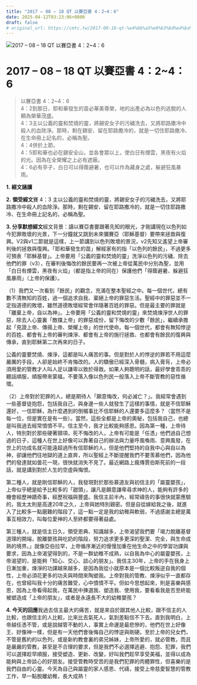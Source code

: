 ```yaml
---
title: "2017 – 08 – 18 QT 以賽亞書 4：2~4：6"
date: 2025-04-12T03:23:06+0800
draft: false
# original_url: https://cmtc.tw/2017-08-18-qt-%e4%bb%a5%e8%b3%bd%e4%ba%9e%e6%9b%b8-4%ef%bc%9a24%ef%bc%9a6
---
```


![2017 – 08 – 18 QT 以賽亞書 4：2\~4：6](/images/qt.jpg   "2017 – 08 – 18 QT 以賽亞書 4：2\~4：6")

# 2017 – 08 – 18 QT 以賽亞書 4：2\~4：6

> 以賽亞書 4：2\~4：6  
> 4：2到那日，耶和華發生的苗必華美尊榮，地的出產必為以色列逃脫的人顯為榮華茂盛。  
> 4：3主以公義的靈和焚燒的靈，將錫安女子的污穢洗去，又將耶路撒冷中殺人的血除淨。那時，剩在錫安、留在耶路撒冷的，就是一切住耶路撒冷、在生命冊上記名的，必稱為聖。  
> 4：4併於上節。  
> 4：5耶和華也必在錫安全山，並各會眾以上，使白日有煙雲，黑夜有火焰的光。因為在全榮耀之上必有遮蔽。  
> 4：6必有亭子，白日可以得蔭避暑，也可以作為藏身之處，躲避狂風暴雨。

**1.** **經文誦讀**

**2.** **領受經文**賽 4：3 主以公義的靈和焚燒的靈，將錫安女子的污穢洗去，又將耶路撒冷中殺人的血除淨。那時，剩在錫安、留在耶路撒冷的，就是一切住耶路撒冷、在生命冊上記名的，必稱為聖。

**3. 分享默想經文**經文背景：讀以賽亞書要跟著先知的眼光，才剛講現在以色列如今犯罪敗壞的光景，下一分鐘就又跳到未來彌賽亞（耶穌基督）要帶來拯救與復興。V2與v1二節就是這樣，上一節講到以色列敗壞的景況，v2先知又遙望上帝審判後的拯救與復興。「耶和華發生的苗」解經家有的指「以色列的餘民」，不過更多可預表「耶穌基督」。上帝要用「公義的靈和焚燒的靈」洗淨以色列的污穢、除去他們的罪（v3），在審判後悔改的餘民要再一次被上帝從萬民中分別為聖，並用「白日有煙雲，黑夜有火焰」（都是指上帝的同在）保護他們「得蔭避暑、躲避狂風暴雨」（上帝的保護）。

（1）我們又一次看到「餘民」的觀念，充滿在整本聖經之中。每一個世代，總有數不清無知的百姓，過一個追求自我、棄絕上帝的罪惡生活。聖經中的罪惡並不一定指道德的敗壞，雖然道德敗壞經常會伴隨著百姓的罪惡。但是最主要的罪就是「離棄上帝，自以為神」。上帝要用「公義的靈和焚燒的靈」來焚燒煉淨世人的罪惡，除去人心靈裏「敵擋上帝」的罪惡成份，留下悔改的少數「餘民」，繼續承擔起「見證上帝、傳揚上帝、榮耀上帝」的世代使命。每一個世代，都會有無知悖逆的百姓、都會有上帝的審判煉淨、都會有上帝的施行拯救、也都會有餘民的復興與傳承，直到耶穌第二次再來的日子。

公義的靈要焚燒、煉淨，這都是叫人痛苦的事。但是對於人的悖逆的罪若不用這麼嚴厲的手段，人卻是始終不肯悔改的。人的驕傲已經深入骨髓，病入膏肓，上帝必須用愛的管教才人叫人足以謙卑以致於得救。如果人夠聰明的話，最好學會乖乖的聽話順服，順服帶來蒙福，不要落入像以色列民一般落入上帝不斷管教的惡性循環。

（2）上帝對於犯罪的人，總是期待人「願意悔改，何必滅亡？」。我經常會遇到一些基督徒抱怨，包括我自己，與身邊一些人就發生了這樣的事情，就是不信耶穌還好，一信耶穌，為什麼遇到的倒楣事比不信耶穌的人還要多這麼多？（當然不是每一位，但是實在是有一些）。當然，這些全都是上帝的奧秘，包括我自己，也總是叫我過去經常憤憤不平。信主至今，我才比較能夠感恩。因為第一種，上帝待人，特別對於那些硬著頸項，死不悔改的人，上帝有可能是「任憑」他們過自己想過的日子，這種人在世上好像可以靠著自己的辦法與力量呼風喚雨、意興風發，在世上的功成名就可能遠超過所有信耶穌的人，但是他們堅持的自我中心與自以為神，卻讓他們往地獄的道上直奔，所以聖經上不斷提醒我們不要羡慕他們，因為他們的發達就如曇花一現，很快就消失不見了。最近網路上瘋傳賈伯斯死前的一段話，就是講到對於人生的空虛與悔恨。

第二種人，就是剛信耶穌的人，我發現對於那些慕道友與初信主的「屬靈嬰孩」，上帝似乎總是給予比較多的「甜頭」，讓凡是願意謙卑尋求神的人，能夠有許多的機會經歷神蹟奇事，經歷祝福與豐盛。我信主前半內，經常禱告的事很快就蒙應驗的，我太太則是高達20年之久，上帝與她特別親密。但是自從嫁給我之後，就進入了比較多一點磨難的階段了，這一點一定是我的幼稚與軟弱，不過感謝主總是萬事互相效力，叫每位愛神的人至終都要得著益處。

第三種人，就是信主日久，領受恩典、知識越多，上帝渴望我們要「竭力脫離基督道理的開端，脫離嬰孩與吃奶的階段，努力追求更多更深的聖潔、完全，與生命成熟的境界。」就像亞伯拉罕，上帝循序漸近的慢慢加重在他生命之中的學習功課與要求，因為上帝渴望得到的，不是一群幼稚不成熟，以自我為中心的屬靈嬰孩，上帝渴望的，是能夠「知心、交心、談心的朋友」。我信主30年，上帝的手在我身上日漸加重，煉淨的功課越來越多，是因為我從小就原本是一個比較叛逆自我的個性，上帝必須花更多的功夫與時間來陶塑我。上帝對我的管教、煉淨似乎一直都存在，也曾經叫我十分的痛苦難受，心中憤憤不平。但如今思想起來，則是喜樂與感恩，因為上帝看得起我，在萬民中揀選我、塑造我、使用我，要看看我是否至終能被塑造成「上帝的朋友」，或者是永遠長不大的幼稚嬰孩？

**4. 今天的回應**我過去信主最大的痛苦，就是來自於跟其他人比較，跟不信主的人比較，也跟信主的人比較，比來比去氣死人，氣到差點信不下去。直到我明白，上帝越任憑不管，或是說越管不動的人，事實上命運是最悲慘的，他們在世上好像王、好像神一樣，但是有一天他們會後悔自己的悖逆與剛硬。至於上帝的兒女們，不管是舊約的以色列，或是新約教會裏的弟兄姊妹，上帝所愛的，就必管教，而且是嚴嚴的管教，甚至是不合理的要求，但是我們不必選擇逃避、抱怨、犯罪，我們可以選擇趁早順服，接受塑造、更新、改變，好叫我們趁早享受美福，並得以成為能夠與上帝談心的好朋友。接受管教時受苦的是我們犯罪的肉體罪性，但喜樂的是我們自由的心靈。今天為自己與屬靈的家人感恩、代禱，接受上帝慈愛智慧的管教工作，早一點脫離幼稚，長大成熟！
